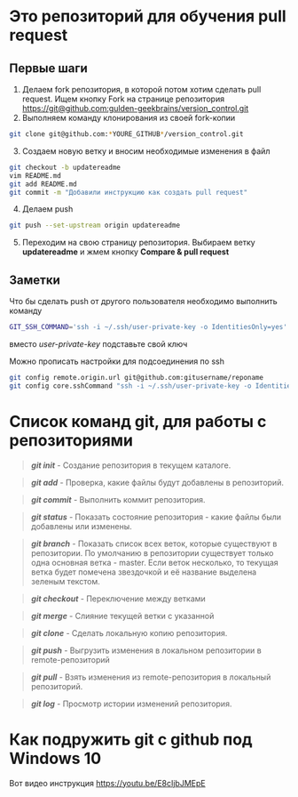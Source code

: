 ﻿# Это репозиторий для обучения pull request

## Первые шаги

1. Делаем fork репозитория, в которой потом хотим сделать pull request. Ищем кнопку Fork на странице репозитория <https://git@github.com:gulden-geekbrains/version_control.git>
2. Выполняем команду клонирования из своей fork-копии
```sh
git clone git@github.com:*YOURE_GITHUB*/version_control.git
```
3. Создаем новую ветку и вносим необходимые изменения в файл
```sh
git checkout -b updatereadme
vim README.md
git add README.md
git commit -m "Добавили инструкцию как создать pull request"
```
4. Делаем push  
```sh
git push --set-upstream origin updatereadme
```
5. Переходим на свою страницу репозитория. Выбираем ветку **updatereadme** и жмем кнопку **Compare & pull request**

## Заметки

Что бы сделать push от другого пользователя необходимо выполнить команду
```sh
GIT_SSH_COMMAND='ssh -i ~/.ssh/user-private-key -o IdentitiesOnly=yes' git push git@github.com:gulden-geekbrains/version_control.git
```

вместо *user-private-key* подставьте свой ключ

Можно прописать настройки для подсоединения по ssh
```sh
git config remote.origin.url git@github.com:gitusername/reponame
git config core.sshCommand "ssh -i ~/.ssh/user-private-key -o IdentitiesOnly=yes"
```
# Список команд git, для работы с репозиториями

>***git init*** - Создание репозитория в текущем каталоге.

>***git add***  - Проверка, какие файлы будут добавлены в репозиторий.

> ***git commit*** - Выполнить коммит репозитория.

> ***git status*** - Показать состояние репозитория - какие файлы были добавлены или изменены.

>***git branch*** - Показать список всех веток, которые существуют в репозитории. По умолчанию в репозитории существует только одна основная ветка - master. Если веток несколько, то текущая ветка будет помечена звездочкой и её название выделена зеленым текстом.

> ***git checkout*** - Переключение между ветками

>***git merge*** - Слияние текущей ветки с указанной

>***git clone*** -  	Сделать локальную копию репозитория.

>***git push*** - Выгрузить изменения в локальном репозитории в remote-репозиторий

>***git pull*** - Взять изменения из remote-репозитория в локальный репозиторий.

>***git log*** - Просмотр истории изменений репозитория.


# Как подружить git с github под Windows 10

Вот видео инструкция https://youtu.be/E8cIjbJMEpE


